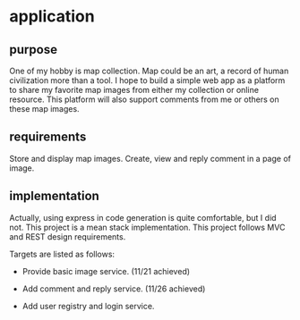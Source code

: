 # application

## purpose

One of my hobby is map collection. Map could be an art, a record of human civilization more than a tool.
I hope to build a simple web app as a platform to share my favorite map images from either my collection or online resource.
This platform will also support comments from me or others on these map images.

## requirements

Store and display map images.
Create, view and reply comment in a page of image.

## implementation

Actually, using express in code generation is quite comfortable, but I did not.
This project is a mean stack implementation. 
This project follows MVC and REST design requirements.

Targets are listed as follows:

* Provide basic image service. (11/21 achieved)

* Add comment and reply service. (11/26 achieved)

* Add user registry and login service.
